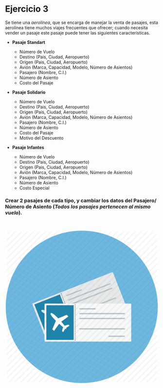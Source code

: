 # Ejercicio 3

Se tiene una *aerolínea*, que se encarga de manejar la
venta de pasajes, esta aerolínea tiene muchos viajes
frecuentes que ofrecer; cuando necesita vender un
pasaje este pasaje puede tener las siguientes
características.

- **Pasaje Standart**
  - Número de Vuelo
  - Destino (Pais, Ciudad, Aeropuerto)
  - Origen (Pais, Ciudad, Aeropuerto)
  - Avión (Marca, Capacidad, Modelo, Número de Asientos)
  - Pasajero (Nombre, C.I.)
  - Número de Asiento
  - Costo del Pasaje

- **Pasaje Solidario**
  - Número de Vuelo
  - Destino (Pais, Ciudad, Aeropuerto)
  - Origen (Pais, Ciudad, Aeropuerto)
  - Avión (Marca, Capacidad, Modelo, Número de Asientos)
  - Pasajero (Nombre, C.I.)
  - Número de Asiento
  - Costo del Pasaje
  - Motivo del Descuento

- **Pasaje Infantes**
  - Número de Vuelo
  - Destino (Pais, Ciudad, Aeropuerto)
  - Origen (Pais, Ciudad, Aeropuerto)
  - Avión (Marca, Capacidad, Modelo, Número de Asientos)
  - Pasajero (Nombre, C.I.)
  - Número de Asiento
  - Costo Especial
  
 ### Crear 2 pasajes de cada tipo, y cambiar los datos del Pasajero/ Número de Asiento (*Todos los pasajes pertenecen al mismo vuelo*).
 </br>
 <p align="center">
    <img src="https://github.com/AleS900/prueba/blob/master/assets/08-512.png" />
 </p>
 
 
 

